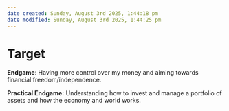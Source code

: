 ```yaml
---
date created: Sunday, August 3rd 2025, 1:44:18 pm
date modified: Sunday, August 3rd 2025, 1:44:25 pm
---
```


# Target

**Endgame**: Having more control over my money and aiming towards financial freedom/independence.

**Practical Endgame:** Understanding how to invest and manage a portfolio of assets and how the economy and world works.


